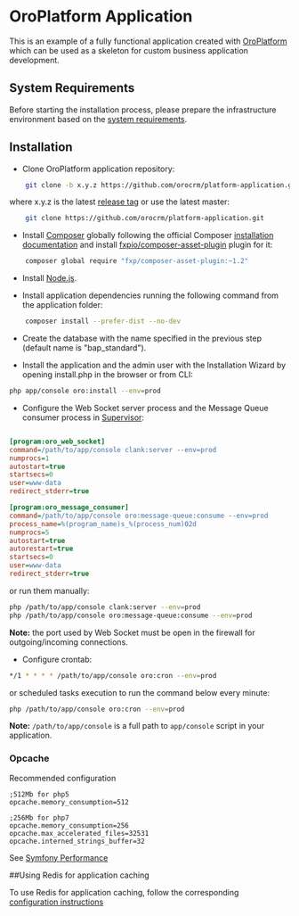 OroPlatform Application
=======================

This is an example of a fully functional application created with [OroPlatform][1] which can be used as a skeleton for
custom business application development.

## System Requirements

Before starting the installation process, please prepare the infrastructure environment based on the [system requirements][2]. 

## Installation

- Clone OroPlatform application repository:

```bash
    git clone -b x.y.z https://github.com/orocrm/platform-application.git
```

where x.y.z is the latest [release tag](https://github.com/orocrm/platform-application/releases) or use the latest master:

```bash
    git clone https://github.com/orocrm/platform-application.git
```

- Install [Composer][3] globally following the official Composer [installation documentation][4]
and install [fxpio/composer-asset-plugin][5] plugin for it:

```bash
    composer global require "fxp/composer-asset-plugin:~1.2"
```

- Install [Node.js][6].

- Install application dependencies running the following command from the application folder:

```bash
    composer install --prefer-dist --no-dev
```

- Create the database with the name specified in the previous step (default name is "bap_standard").

- Install the application and the admin user with the Installation Wizard by opening install.php in the browser or from CLI:

```bash  
php app/console oro:install --env=prod
```

- Configure the Web Socket server process and the Message Queue consumer process in [Supervisor][7]:

```ini

[program:oro_web_socket]
command=/path/to/app/console clank:server --env=prod
numprocs=1
autostart=true
startsecs=0
user=www-data
redirect_stderr=true

[program:oro_message_consumer]
command=/path/to/app/console oro:message-queue:consume --env=prod
process_name=%(program_name)s_%(process_num)02d
numprocs=5
autostart=true
autorestart=true
startsecs=0
user=www-data
redirect_stderr=true
```

or run them manually:

```bash
php /path/to/app/console clank:server --env=prod
php /path/to/app/console oro:message-queue:consume --env=prod
```

**Note:** the port used by Web Socket must be open in the firewall for outgoing/incoming connections.

- Configure crontab:

```bash
*/1 * * * * /path/to/app/console oro:cron --env=prod
```

or scheduled tasks execution to run the command below every minute:

```bash
php /path/to/app/console oro:cron --env=prod
```
 
**Note:** ``/path/to/app/console`` is a full path to `app/console` script in your application.


### Opcache

Recommended configuration

```
;512Mb for php5
opcache.memory_consumption=512

;256Mb for php7
opcache.memory_consumption=256
opcache.max_accelerated_files=32531
opcache.interned_strings_buffer=32
```

See [Symfony Performance](http://symfony.com/doc/current/performance.html)


##Using Redis for application caching

To use Redis for application caching, follow the corresponding [configuration instructions][7]

[1]:    https://github.com/orocrm/platform
[2]:    https://www.orocrm.com/documentation/index/current/system-requirements
[3]:    https://getcomposer.org/
[4]:    https://getcomposer.org/download/
[5]:    https://github.com/fxpio/composer-asset-plugin/blob/master/Resources/doc/index.md
[6]:    https://nodejs.org/en/download/package-manager/
[7]:    http://supervisord.org/
[8]:    https://github.com/orocrm/redis-config#configuration
   

